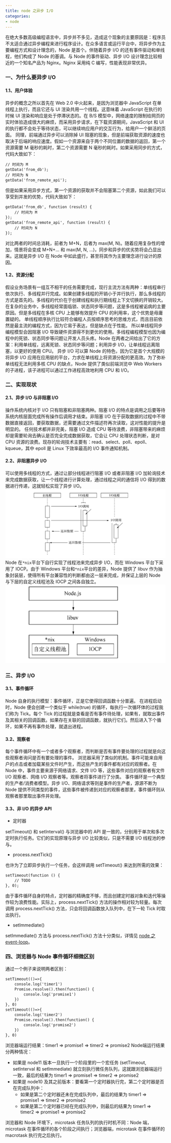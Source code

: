 ```yaml
---
title: node 之异步 I/O
categories:
- node
---
```

在绝大多数高级编程语言中，异步并不多见，造成这个现象的主要原因是：程序员不太适合通过异步编程来进行程序设计。在众多语言或运行平台中，将异步作为主要编程方式和设计理念的，Node 是首个。伴随着异步 I/O 的还有事件驱动和单线程，他们构成了 Node 的基调。与 Node 的事件驱动、异步 I/O 设计理念比较相近的一个知名产品为 Nginx。Nginx 采用纯 C 编写，性能表现非常优异。
<!--more--> 
### 一、为什么要异步 I/O
#### 1.1、用户体验
异步的概念之所以首先在 Web 2.0 中火起来，是因为浏览器中 JavaScript 在单线程上执行，而且它还与 UI 渲染共用一个线程。这意味着 JavaScript 在执行的时候 UI 渲染和响应是处于停滞状态的。在 B/S 模型中，网络速度的限制给网页的实时体验造成很大的麻烦，而采用异步请求，在下载资源期间，JavaScript 和 UI 的执行都不会处于等待状态，可以继续响应用户的交互行为，给用户一个鲜活的页面。
同理，前端通过异步可以消除掉 UI 阻塞的现象，但是前端获取资源的速度也取决于后端的响应速度。假如一个资源来自于两个不同位置的数据的返回，第一个资源需要 M 毫秒的耗时，第二个资源需要 N 毫秒的耗时。如果采用同步的方式，代码大致如下：
```
// 时间为 M
getData('from_db');
// 时间为 N
getData('from_remote_api');
```
但是如果采用异步方式，第一个资源的获取并不会阻塞第二个资源，如此我们可以享受到并发的优势，代码大致如下：
```
getData('from_db', function (result) {
    // 时间为 M
});
getData('from_remote_api', function (result) {
    // 时间为 N
});
```
对比两者的时间总消耗，前者为 M+N，后者为 max(M, N)。随着应用复杂性的增加，情景将会变成 M+N+... 和 max(M, N, ...)，同步和异步的优劣势将会凸显出来。这就是异步 I/O 在 Node 中如此盛行，甚至将其作为主要理念进行设计的原因。
#### 1.2、资源分配
假设业务场景有一组互不相干的任务需要完成，现行主流方法有两种：单线程串行依次执行、多线程并行完成。如果创建多线程的开销小于并行执行，那么多线程的方式是首先的。多线程的代价在于创建线程和执行期线程上下文切换的开销较大。在复杂的业务中，多线程经常面临锁、状态同步等问题，这是多线程被诟病的主要原因。但是多线程在多核 CPU 上能够有效提升 CPU 的利用率，这个优势是毋庸置疑的。
单线程顺序执行比较符合编程人员按顺序思考的思维方式，而且目前依然是最主流的编程方式，因为它易于表达，但是缺点在于性能。
所以单线程同步编程模型会因阻塞 I/O 导致硬件资源得不到更优的使用。多线程编程模型也因为编程中的死锁、状态同步等问题让开发人员头疼。Node 在两者之间给出了它的方案：利用单线程，远离死锁、状态同步等问题；利用异步 I/O，让单线程远离阻塞，以更好的使用 CPU。
异步 I/O 可以算 Node 的特色，因为它是首个大规模的将异步 I/O 应用在应用层的平台，力求在单线程上将资源分配的更高效。为了弥补单线程无法利用多核 CPU 的缺点，Node 提供了类似前端浏览中 Web Workers 的子进程，该子进程可以通过工作进程高效地利用 CPU 和 I/O。
### 二、实现现状
#### 2.1、异步 I/O 与非阻塞 I/O
操作系统内核对于 I/O 只有阻塞和非阻塞两种。阻塞 I/O 的特点是调用之后要等待系统内核层面完成所有操作后调用才结束。非阻塞 I/O 在于获取数据的过程中不带数据直接返回，要获取数据，还需要通过文件描述符再次读取，这对性能的提升是明显的。
任何技术都并非完美，阻塞 I/O 造成 CPU 等待浪费，非阻塞带来的麻烦却是需要轮询去确认是否完全完成数据获取，它会让 CPU 处理状态判断，是对 CPU 资源的浪费。现存的轮询技术主要有：read、select、poll、epoll、kqueue，其中 epoll 是 Linux 下效率最高的 I/O 事件通知机制。
#### 2.2、非阻塞异步 I/O
可以使用多线程的方式，通过让部分线程进行阻塞 I/O 或者非阻塞 I/O 加轮询技术来完成数据获取，让一个线程进行计算处理，通过线程之间的通信将 I/O 得到的数据进行传递，这就轻松实现了异步 I/O。
<img src="/assets/node/async-io.png">
Node 在`*nix`平台下自行实现了线程池来完成异步 I/O，而在 Windows 平台下采用了 IOCP。由于 Windows 平台和`*nix`平台的差异，Node 提供了 libuv 作为抽象封装层，使得所有平台兼容性的判断都由这一层来完成，并保证上层的 Node 与下层的自定义线程池及 IOCP 之间各自独立。
<img src="/assets/node/lib-uv.png">

### 三、异步 I/O
#### 3.1、事件循环
Node 自身的执行模型：事件循环，正是它使得回调函数十分普遍。
在进程启动时，Node 便会创建一个类似于 while(true) 的循环，每执行一次循环体的过程我们称为 Tick。每个 Tick 的过程就是查看是否有事件待处理，如果有，就取出事件及其相关的回调函数。如果存在关联的回调函数，就执行它们。然后进入下个循环，如果不再有事件处理，就退出进程。
#### 3.2、观察者
每个事件循环中有一个或者多个观察者，而判断是否有事件要处理的过程就是向这些观察者询问是否有要处理的事件。
浏览器采用了类似的机制。事件可能来自用户的点击或者加载某些文件时产生，而这些产生的事件都有对应的观察者。在 Node 中，事件主要来源于网络请求、文件 I/O 等，这些事件对应的观察者有文件 I/O 观察者、网络 I/O 观察者等。观察者将事件进行了分类。
事件循环是一个典型的生产者/消费者模型。异步 I/O、网络请求等则是事件的生产者，源源不断为 Node 提供不同类型的事件，这些事件被传递到对应的观察者那里，事件循环则从观察者那里取出事件并处理。
#### 3.3、非 I/O 的异步 API
- 定时器

setTimeout() 和 setInterval() 与浏览器中的 API 是一致的，分别用于单次和多次定时执行任务。它们的实现原理与异步 I/O 比较类似，只是不需要 I/O 线程池的参与。

- process.nextTick()

也许为了立即异步执行一个任务，会这样调用 setTimeout() 来达到所需的效果：
```
setTimeout(function () {
    // TODO
}, 0);
```
由于事件循环自身的特点，定时器的精确度不够，而且创建定时器对象和迭代等操作较为浪费性能。实际上，process.nextTick() 方法的操作相对较为轻量。每次调用 process.nextTick() 方法，只会将回调函数放入队列中，在下一轮 Tick 时取出执行。
- setImmediate()

setImmediate() 方法与 process.nextTick() 方法十分类似，详情见 [node 之 event-loop](https://blog.master-ss.cn/node/event-loop)。
### 四、浏览器与 Node 事件循环细微区别
通过一个例子来说明两者区别：
```
setTimeout(()=>{
    console.log('timer1')
    Promise.resolve().then(function() {
        console.log('promise1')
    })
}, 0)
setTimeout(()=>{
    console.log('timer2')
    Promise.resolve().then(function() {
        console.log('promise2')
    })
}, 0)
```
浏览器端运行结果：timer1 => promise1 => timer2 => promise2
Node端运行结果分两种情况：
- 如果是 node11 版本一旦执行一个阶段里的一个宏任务 (setTimeout, setInterval 和 setImmediate) 就立刻执行微任务队列，这就跟浏览器端运行一致，最后的结果为 timer1 => promise1 => timer2 => promise2
- 如果是 node10 及其之前版本：要看第一个定时器执行完，第二个定时器是否在完成队列中：
  - 如果是第二个定时器还未在完成队列中，最后的结果为 timer1 => promise1 => timer2 => promise2
  - 如果是第二个定时器已经在完成队列中，则最后的结果为 timer1 => timer2 => promise1 => promise2

浏览器和 Node 环境下，microtask 任务队列的执行时机不同：Node 端，microtask 在事件循环的各个阶段之间执行；浏览器端，microtask 在事件循环的 macrotask 执行完之后执行。